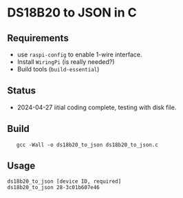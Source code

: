 # DS18B20 to JSON in C

## Requirements

* use `raspi-config` to enable 1-wire interface.
* Install `WiringPi` (is really needed?)
* Build tools (`build-essential`)

## Status

* 2024-04-27 iitial coding complete, testing with disk file.

## Build

```text
   gcc -Wall -o ds18b20_to_json ds18b20_to_json.c
```

## Usage

```text
ds18b20_to_json [device ID, required]
ds18b20_to_json 28-3c01b607e46
```
